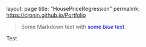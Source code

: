 layout: page
title: "HousePriceRegression"
permalink: https://cronin.github.io/Portfolio
>Some Markdown text with <span style="color:blue">some <em>blue</em> text</span>.</p>

Test
